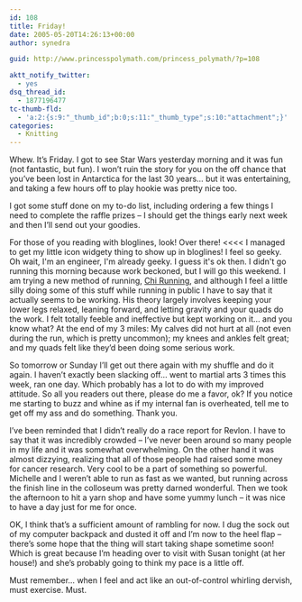 ```yaml
---
id: 108
title: Friday!
date: 2005-05-20T14:26:13+00:00
author: synedra

guid: http://www.princesspolymath.com/princess_polymath/?p=108

aktt_notify_twitter:
  - yes
dsq_thread_id:
  - 1877196477
tc-thumb-fld:
  - 'a:2:{s:9:"_thumb_id";b:0;s:11:"_thumb_type";s:10:"attachment";}'
categories:
  - Knitting
---
```

Whew. It&#8217;s Friday. I got to see Star Wars yesterday morning and it was fun (not fantastic, but fun). I won&#8217;t ruin the story for you on the off chance that you&#8217;ve been lost in Antarctica for the last 30 years&#8230; but it was entertaining, and taking a few hours off to play hookie was pretty nice too.
  
I got some stuff done on my to-do list, including ordering a few things I need to complete the raffle prizes &#8211; I should get the things early next week and then I&#8217;ll send out your goodies.
  
For those of you reading with bloglines, look! Over there! <<<< I managed to get my little icon widgety thing to show up in bloglines! I feel so geeky. Oh wait, I'm an engineer, I'm already geeky. I guess it's ok then. I didn't go running this morning because work beckoned, but I will go this weekend. I am trying a new method of running, [Chi Running](http://www.chirunning.com/), and although I feel a little silly doing some of this stuff while running in public I have to say that it actually seems to be working. His theory largely involves keeping your lower legs relaxed, leaning forward, and letting gravity and your quads do the work. I felt totally feeble and ineffective but kept working on it&#8230; and you know what? At the end of my 3 miles: My calves did not hurt at all (not even during the run, which is pretty uncommon); my knees and ankles felt great; and my quads felt like they&#8217;d been doing some serious work.
  
So tomorrow or Sunday I&#8217;ll get out there again with my shuffle and do it again. I haven&#8217;t exactly been slacking off&#8230; went to martial arts 3 times this week, ran one day. Which probably has a lot to do with my improved attitude. So all you readers out there, please do me a favor, ok? If you notice me starting to buzz and whine as if my internal fan is overheated, tell me to get off my ass and do something. Thank you.
  
I&#8217;ve been reminded that I didn&#8217;t really do a race report for Revlon. I have to say that it was incredibly crowded &#8211; I&#8217;ve never been around so many people in my life and it was somewhat overwhelming. On the other hand it was almost dizzying, realizing that all of those people had raised some money for cancer research. Very cool to be a part of something so powerful. Michelle and I weren&#8217;t able to run as fast as we wanted, but running across the finish line in the colloseum was pretty darned wonderful. Then we took the afternoon to hit a yarn shop and have some yummy lunch &#8211; it was nice to have a day just for me for once.
  
OK, I think that&#8217;s a sufficient amount of rambling for now. I dug the sock out of my computer backpack and dusted it off and I&#8217;m now to the heel flap &#8211; there&#8217;s some hope that the thing will start taking shape sometime soon! Which is great because I&#8217;m heading over to visit with Susan tonight (at her house!) and she&#8217;s probably going to think my pace is a little off.
  
Must remember&#8230; when I feel and act like an out-of-control whirling dervish, must exercise. Must.